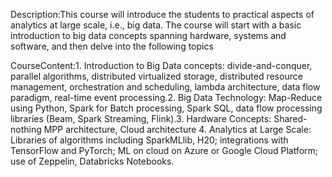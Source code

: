 Description:This course will introduce the students to practical aspects of analytics at large scale, i.e., big data. The course will start with a basic introduction to big data concepts spanning hardware, systems and software, and then delve into the following topics

CourseContent:1. Introduction to Big Data concepts: divide-and-conquer, parallel algorithms, distributed virtualized storage, distributed resource management, orchestration and scheduling, lambda architecture, data flow paradigm, real-time event processing.2. Big Data Technology: Map-Reduce using Python, Spark for Batch processing, Spark SQL, data flow processing libraries (Beam, Spark Streaming, Flink).3. Hardware Concepts: Shared-nothing MPP architecture, Cloud architecture 4. Analytics at Large Scale: Libraries of algorithms including SparkMLlib, H20; integrations with TensorFlow and PyTorch; ML on cloud on Azure or Google Cloud Platform; use of Zeppelin, Databricks Notebooks.
